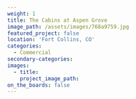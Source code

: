 ```yaml
---
weight: 1
title: The Cabins at Aspen Grove
image_path: /assets/images/768a9759.jpg
featured_project: false
location: 'Fort Collins, CO'
categories:
  - Commercial
secondary-categories:
images:
  - title:
    project_image_path:
on_the_boards: false
---
```


